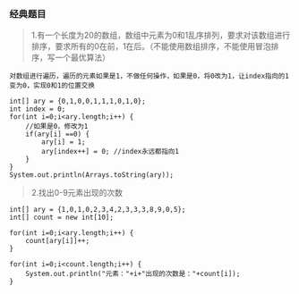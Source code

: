 ### 经典题目

>1.有一个长度为20的数组，数组中元素为0和1乱序排列，要求对该数组进行排序，要求所有的0在前，1在后。（不能使用数组排序，不能使用冒泡排序，写一个最优算法）

```
对数组进行遍历，遍历的元素如果是1，不做任何操作，如果是0，将0改为1，让index指向的1变为0，实现0和1的位置交换

int[] ary = {0,1,0,0,1,1,1,0,1,0};
int index = 0;
for(int i=0;i<ary.length;i++) {
	//如果是0，修改为1
	if(ary[i] ==0) {
		ary[i] = 1;
		ary[index++] = 0; //index永远都指向1
	}
}
System.out.println(Arrays.toString(ary));
```

>2.找出0-9元素出现的次数

```
int[] ary = {1,0,1,0,2,3,4,2,3,3,3,8,9,0,5};
int[] count = new int[10];

for(int i=0;i<ary.length;i++) {
    count[ary[i]]++;
}

for(int i=0;i<count.length;i++) {
    System.out.println("元素："+i+"出现的次数是："+count[i]);
}
```